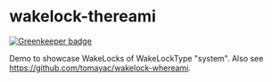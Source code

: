 # wakelock-thereami

[![Greenkeeper badge](https://badges.greenkeeper.io/tomayac/wakelock-thereami.svg)](https://greenkeeper.io/)

Demo to showcase WakeLocks of WakeLockType "system". Also see https://github.com/tomayac/wakelock-whereami.
